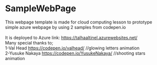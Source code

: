 # SampleWebPage
This webpage template is made for cloud computing lesson to prototype simple azure webpage by using 2 samples from codepen.io <br /><br /> 
It is deployed to Azure link: https://talhaaltinel.azurewebsites.net/  <br />
Many special thanks to; <br />
1-Val Head https://codepen.io/valhead/ //glowing letters animation <br />
2-Yusuke Nakaya https://codepen.io/YusukeNakaya/ //shooting stars animation

